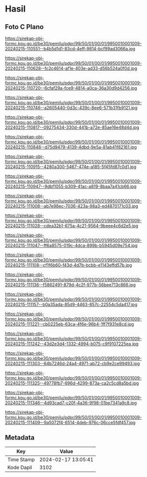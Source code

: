 # Hasil

## Foto C Plano

https://sirekap-obj-formc.kpu.go.id/be30/pemilu/pdpr/99/50/01/00/01/9950010001009-20240215-110551--b4b5d1d1-83cd-4eff-9814-bcf99ad3066a.jpg

https://sirekap-obj-formc.kpu.go.id/be30/pemilu/pdpr/99/50/01/00/01/9950010001009-20240215-110628--fc2c4614-af1e-403e-ad33-d56b524a0f0d.jpg

https://sirekap-obj-formc.kpu.go.id/be30/pemilu/pdpr/99/50/01/00/01/9950010001009-20240215-110720--6cfaf29a-fce9-4814-a0ca-36a30d9d4256.jpg

https://sirekap-obj-formc.kpu.go.id/be30/pemilu/pdpr/99/50/01/00/01/9950010001009-20240215-110746--a2605440-0d3c-439c-8ee6-571b31fb9121.jpg

https://sirekap-obj-formc.kpu.go.id/be30/pemilu/pdpr/99/50/01/00/01/9950010001009-20240215-110817--09275434-330d-441b-a72e-85ae16e48d4d.jpg

https://sirekap-obj-formc.kpu.go.id/be30/pemilu/pdpr/99/50/01/00/01/9950010001009-20240215-110848--d75d9479-4139-4dbd-9e5a-81ab41f82161.jpg

https://sirekap-obj-formc.kpu.go.id/be30/pemilu/pdpr/99/50/01/00/01/9950010001009-20240215-110915--4280a300-5467-474e-a185-5f45fd87c0d1.jpg

https://sirekap-obj-formc.kpu.go.id/be30/pemilu/pdpr/99/50/01/00/01/9950010001009-20240215-110947--9dbf1055-b309-41ac-a819-8baa7a41cb66.jpg

https://sirekap-obj-formc.kpu.go.id/be30/pemilu/pdpr/99/50/01/00/01/9950010001009-20240215-111008--ab7e98ec-7036-423a-98a3-ed4870171c03.jpg

https://sirekap-obj-formc.kpu.go.id/be30/pemilu/pdpr/99/50/01/00/01/9950010001009-20240215-111028--cdea32b1-675a-4c21-9564-9beee4c6d2e5.jpg

https://sirekap-obj-formc.kpu.go.id/be30/pemilu/pdpr/99/50/01/00/01/9950010001009-20240215-111047--ff6a8575-019c-4dca-899b-b5945d09e754.jpg

https://sirekap-obj-formc.kpu.go.id/be30/pemilu/pdpr/99/50/01/00/01/9950010001009-20240215-111108--cf1f6b60-f43d-4d7b-bcbb-e1143effd57b.jpg

https://sirekap-obj-formc.kpu.go.id/be30/pemilu/pdpr/99/50/01/00/01/9950010001009-20240215-111136--f5862491-879d-4c2f-977b-56bee713c866.jpg

https://sirekap-obj-formc.kpu.go.id/be30/pemilu/pdpr/99/50/01/00/01/9950010001009-20240215-111157--b0a35ada-85d9-4463-857c-22554c5da417.jpg

https://sirekap-obj-formc.kpu.go.id/be30/pemilu/pdpr/99/50/01/00/01/9950010001009-20240215-111221--cb0225eb-63ca-4f6e-96b4-1ff7f931e8cd.jpg

https://sirekap-obj-formc.kpu.go.id/be30/pemilu/pdpr/99/50/01/00/01/9950010001009-20240215-111242--43d2e3d4-1332-4994-b075-c9f9107225ea.jpg

https://sirekap-obj-formc.kpu.go.id/be30/pemilu/pdpr/99/50/01/00/01/9950010001009-20240215-111303--64b7246d-24a4-4971-ab72-cb9e2ce99493.jpg

https://sirekap-obj-formc.kpu.go.id/be30/pemilu/pdpr/99/50/01/00/01/9950010001009-20240215-111325--49778fb7-696d-4299-873a-ca2c5cd8a5bd.jpg

https://sirekap-obj-formc.kpu.go.id/be30/pemilu/pdpr/99/50/01/00/01/9950010001009-20240215-111346--4d93cad7-c20f-4a36-9f98-01be7341a9c8.jpg

https://sirekap-obj-formc.kpu.go.id/be30/pemilu/pdpr/99/50/01/00/01/9950010001009-20240215-111409--9a5072f4-6514-4deb-976c-06cce5fdf457.jpg


## Metadata

| Key        | Value               |
| ---------- | ------------------- |
| Time Stamp | 2024-02-17 13:05:41 |
| Kode Dapil | 3102                |



